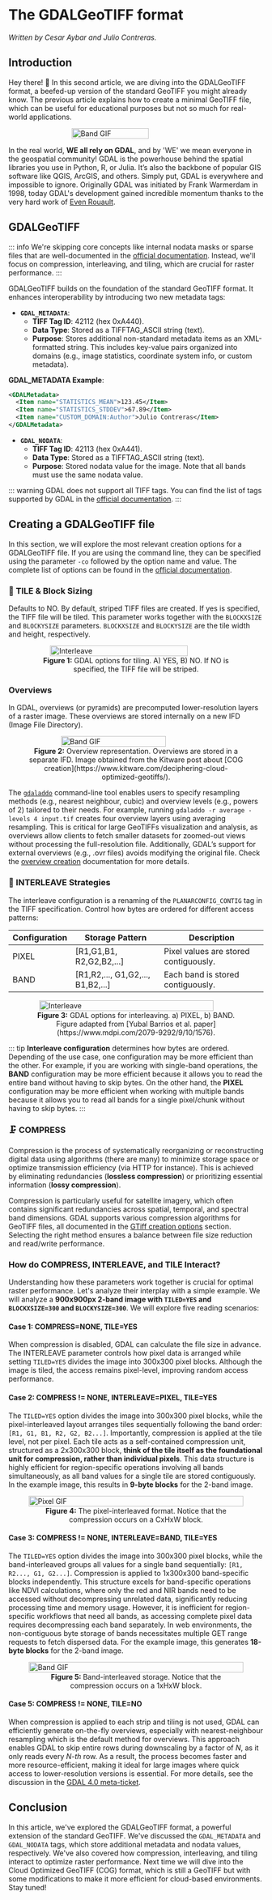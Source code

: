 # The GDALGeoTIFF format

*Written by Cesar Aybar and Julio Contreras.*



## Introduction

Hey there! 👋 In this second article, we are diving into the GDALGeoTIFF format, a beefed-up version 
of the standard GeoTIFF you might already know. The previous article explains how to create a minimal 
GeoTIFF file, which can be useful for educational purposes but not so much for real-world applications.


<figure style="display: flex; flex-direction: column; align-items: center">
  <img src="../../public/content-gdal-geotiff.svg" alt="Band GIF" style="width: 60%">
</figure>


In the real world, **WE all rely on GDAL**, and by 'WE' we mean everyone in the geospatial community! 
GDAL is the powerhouse behind the spatial libraries you use in Python, R, or Julia. It’s also the 
backbone of popular GIS software like QGIS, ArcGIS, and others. Simply put, GDAL is everywhere 
and impossible to ignore. Originally GDAL was initiated by Frank Warmerdam in 1998, today GDAL's 
development gained incredible momentum thanks to the very hard work of 
[Even Rouault](https://github.com/rouault).





## GDALGeoTIFF

::: info
We're skipping core concepts like internal nodata masks or sparse files that are well-documented in the [official documentation](https://gdal.org/en/stable/drivers/raster/gtiff.html#internal-nodata-masks). Instead, we'll focus on compression, interleaving, and tiling, which are crucial for raster performance.
:::

GDALGeoTIFF builds on the foundation of the standard GeoTIFF format. It enhances interoperability by introducing two new metadata tags:

- **`GDAL_METADATA`**:
    - **TIFF Tag ID**: 42112 (hex 0xA440).
    - **Data Type**: Stored as a TIFFTAG_ASCII string (text).
    - **Purpose**: Stores additional non-standard metadata items as an XML-formatted string. This includes
        key-value pairs organized into domains (e.g., image statistics, coordinate system info, or custom metadata).


**GDAL_METADATA Example**:  

```xml
<GDALMetadata>
  <Item name="STATISTICS_MEAN">123.45</Item>
  <Item name="STATISTICS_STDDEV">67.89</Item>
  <Item name="CUSTOM_DOMAIN:Author">Julio Contreras</Item>
</GDALMetadata>
```

- **`GDAL_NODATA`**:
    - **TIFF Tag ID**: 42113 (hex 0xA441).
    - **Data Type**: Stored as a TIFFTAG_ASCII string (text).
    - **Purpose**: Stored nodata value for the image. Note that all bands must use the same nodata value.

::: warning
GDAL does not support all TIFF tags. You can find the list of tags supported by GDAL in the [official documentation](https://gdal.org/en/stable/drivers/raster/gtiff.html#metadata).
:::

## Creating a GDALGeoTIFF file

In this section, we will explore the most relevant creation options for a GDALGeoTIFF file. If you are using the command line,
they can be specified using the parameter `-co` followed by the option name and value. The complete list of options can be found in the [official documentation](https://gdal.org/en/stable/drivers/raster/gtiff.html#creation-options).

### 🧱 TILE  & Block Sizing

Defaults to NO. By default, striped TIFF files are created. If yes is specified, the TIFF file will be tiled. This parameter works together with the `BLOCKXSIZE` and `BLOCKYSIZE` parameters. `BLOCKXSIZE` and `BLOCKYSIZE` are the tile width and height, respectively.

<figure style="display: flex; flex-direction: column; align-items: center">
  <img src="../../public/tile.svg" alt="Interleave" style="width: 80%">
  <figcaption style="text-align: center"><b>Figure 1:</b> GDAL options for tiling. A) YES, B) NO. If NO is specified, the TIFF file will be striped.</figcaption>
</figure>


### Overviews

In GDAL, overviews (or pyramids) are precomputed lower-resolution layers of a raster image. These overviews are stored internally on a new IFD (Image File Directory).

<figure style="display: flex; flex-direction: column; align-items: center">
  <img src="../../public/overview_ifd.svg" alt="Band GIF" style="width: 70%">
  <figcaption style="text-align: center"><b>Figure 2:</b> Overview representation. Overviews are stored in a separate IFD. Image obtained from the Kitware post about [COG creation](https://www.kitware.com/deciphering-cloud-optimized-geotiffs/).</figcaption>
</figure>

The [`gdaladdo`](https://gdal.org/en/stable/programs/gdaladdo.html) command-line tool enables users to specify resampling methods (e.g., nearest neighbour, cubic) and overview levels (e.g., powers of 2) tailored to their needs. For example, running `gdaladdo -r average -levels 4 input.tif` creates four overview layers using averaging resampling. This is critical for large GeoTIFFs visualization and analysis, as overviews allow clients to fetch smaller datasets for zoomed-out views without processing the full-resolution file. Additionally, GDAL’s support for external overviews (e.g., .ovr files) avoids modifying the original file. Check the [overview creation](https://gdal.org/en/stable/drivers/raster/gtiff.html#overviews) documentation for more details.

### 🔀 INTERLEAVE Strategies

The interleave configuration is a renaming of the `PLANARCONFIG_CONTIG` tag in the TIFF specification. Control how bytes are ordered for different access patterns:

| Configuration | Storage Pattern | Description     |
|---------------|-----------------| --------------- |
| PIXEL         | [R1,G1,B1, R2,G2,B2,...] | Pixel values are stored contiguously. |
| BAND          | [R1,R2,..., G1,G2,..., B1,B2,...] | Each band is stored contiguously. |


<figure style="display: flex; flex-direction: column; align-items: center">
  <img src="../../public/interleave.svg" alt="Interleave" style="width: 90%">
  <figcaption style="text-align: center"><b>Figure 3:</b> GDAL options for interleaving. a) PIXEL, b) BAND. Figure adapted from [Yubal Barrios et al. paper](https://www.mdpi.com/2079-9292/9/10/1576).</figcaption>
</figure>

::: tip
**Interleave configuration** determines how bytes are ordered. Depending of the use case, one configuration may be more efficient than the other. For example, if you are working with single-band operations, the **BAND** configuration may be more efficient because it allows you to read the entire band without having to skip bytes. On the other hand, the **PIXEL** configuration may be more efficient when working with multiple bands because it allows you to read all bands for a single pixel/chunk without having to skip bytes.
:::

### 🗜️ COMPRESS

Compression is the process of systematically reorganizing or reconstructing digital data using algorithms (there are many) to minimize storage space or optimize transmission efficiency (via HTTP for instance). This is achieved by eliminating redundancies (**lossless compression**) or prioritizing essential information (**lossy compression**).

Compression is particularly useful for satellite imagery, which often contains significant redundancies across spatial, temporal, and spectral band dimensions. GDAL supports various compression algorithms for GeoTIFF files, all documented in the [GTiff creation options](https://gdal.org/en/stable/drivers/raster/gtiff.html#creation-options) section. Selecting the right method ensures a balance between file size reduction and read/write performance.

### How do COMPRESS, INTERLEAVE, and TILE Interact?

Understanding how these parameters work together is crucial for optimal raster performance. Let's analyze their interplay
with a simple example. We will analyze a **900x900px 2-band image with `TILED=YES` and `BLOCKXSIZE=300` and `BLOCKYSIZE=300`**. We will explore five reading scenarios:

#### Case 1: COMPRESS=NONE, TILE=YES

When compression is disabled, GDAL can calculate the file size in advance. The INTERLEAVE parameter controls how pixel data is arranged while setting `TILED=YES` divides the image into 300x300 pixel blocks. Although the image is tiled, the access remains pixel-level, improving random access performance.

#### Case 2: COMPRESS != NONE, INTERLEAVE=PIXEL, TILE=YES

The `TILED=YES` option divides the image into 300x300 pixel blocks, while the pixel-interleaved layout arranges tiles sequentially 
following the band order: `[R1, G1, B1, R2, G2, B2...]`.  Importantly, compression is applied at the tile level, not per pixel.
Each tile acts as a self-contained compression unit, structured as a 2x300x300 block, **think of the tile itself as the foundational unit for compression, rather than individual pixels**. This data structure is highly efficient for region-specific operations involving all bands simultaneously, as all band values for a single tile are stored contiguously. In the example image, this results in **9-byte blocks** for the 2-band image.

<figure style="display: flex; flex-direction: column; align-items: center">
  <img src="../../public/pixel.gif" alt="Pixel GIF" style="width: 100%">
  <figcaption style="text-align: center"><b>Figure 4:</b> The pixel-interleaved format. Notice that the compression occurs on a CxHxW block.</figcaption>
</figure>


#### Case 3: COMPRESS != NONE, INTERLEAVE=BAND, TILE=YES

The `TILED=YES` option divides the image into 300x300 pixel blocks, while the band-interleaved groups all values for a single band sequentially: `[R1, R2..., G1, G2...]`. Compression is applied to 1x300x300 band-specific blocks independently. This structure excels for band-specific operations like NDVI calculations, where only the red and NIR bands need to be accessed without decompressing unrelated data, significantly reducing processing time and memory usage. However, it is inefficient for region-specific workflows that need all bands, as accessing complete pixel data requires decompressing each band separately. In web environments, the non-contiguous byte storage of bands necessitates multiple GET range requests to fetch dispersed data. For the example image, this generates **18-byte blocks** for the 2-band image.

<figure style="display: flex; flex-direction: column; align-items: center">
  <img src="../../public/band.gif" alt="Band GIF" style="width: 100%">
  <figcaption style="text-align: center"><b>Figure 5: </b>Band-interleaved storage. Notice that the compression occurs on a 1xHxW block.</figcaption>
</figure>

#### Case 5: COMPRESS != NONE, TILE=NO

When compression is applied to each strip and tiling is not used, GDAL can efficiently generate on-the-fly overviews, especially with nearest-neighbour resampling which is the default method for overviews. This approach enables GDAL to skip entire rows during downscaling by a factor of *N*, as it only reads every *N-th* row. As a result, the process becomes faster and more resource-efficient, making it ideal for large images where quick access to lower-resolution versions is essential. For more details, see the discussion in the [GDAL 4.0 meta-ticket](https://github.com/OSGeo/gdal/issues/8440).

## Conclusion

In this article, we've explored the GDALGeoTIFF format, a powerful extension of the standard GeoTIFF. We've discussed the `GDAL_METADATA` and `GDAL_NODATA` tags, which store additional metadata and nodata values, respectively. We've also covered how compression, interleaving, and tiling interact to optimize raster performance. Next time we will dive into the Cloud Optimized GeoTIFF (COG) format, which is still a GeoTIFF but with some modifications to make it more efficient for cloud-based environments. Stay tuned!
